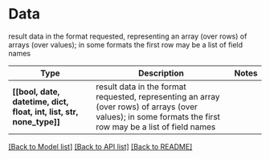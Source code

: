 # Data

result data in the format requested, representing an array (over rows) of arrays (over values); in some formats the first row may be a list of field names

Type | Description | Notes
------------- | ------------- | -------------
**[[bool, date, datetime, dict, float, int, list, str, none_type]]** | result data in the format requested, representing an array (over rows) of arrays (over values); in some formats the first row may be a list of field names | 

[[Back to Model list]](../README.md#documentation-for-models) [[Back to API list]](../README.md#documentation-for-api-endpoints) [[Back to README]](../README.md)

